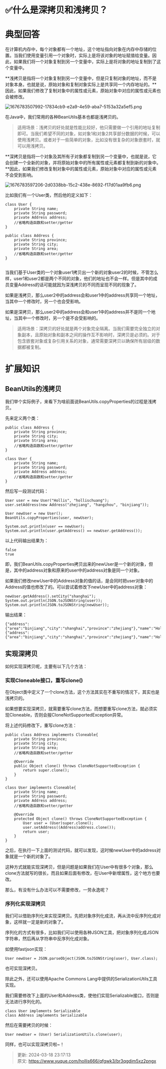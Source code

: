 # ✅什么是深拷贝和浅拷贝？

# 典型回答


在计算机内存中，每个对象都有一个地址，这个地址指向对象在内存中存储的位置。当我们使用变量引用一个对象时，实际上是将该对象的地址赋值给变量。因此，如果我们将一个对象复制到另一个变量中，实际上是将对象的地址复制到了这个变量中。



**浅拷贝是指将一个对象复制到另一个变量中，但是只复制对象的地址，而不是对象本身。也就是说，原始对象和复制对象实际上是共享同一个内存地址的。**因此，如果我们修改了复制对象中的属性或元素，原始对象中对应的属性或元素也会被修改。



![1676783507992-17834cb9-e2a9-4e59-aba7-5153a32a5ef5.png](./img/UGGg--W4OQGbRypJ/1676783507992-17834cb9-e2a9-4e59-aba7-5153a32a5ef5-029738.png)



在Java中，我们常用的各种BeanUtils基本也都是浅拷贝的。



> 适用场景：浅拷贝的好处就是性能比较好，他只需要做一个引用的地址复制即可。当我们希望不同的对象，如对象1和对象2共享部分数据的时候，可以使用浅拷贝。或者对于一些简单的对象，比如没有很复杂的对象嵌套时，就可以用浅拷贝。
>



**深拷贝是指将一个对象及其所有子对象都复制到另一个变量中，也就是说，它会创建一个全新的对象，并将原始对象中的所有属性或元素都复制到新的对象中。**因此，如果我们修改复制对象中的属性或元素，原始对象中对应的属性或元素不会受到影响。



![1676783597206-2d0338bb-15c2-438e-8692-f17d01aa9fb6.png](./img/UGGg--W4OQGbRypJ/1676783597206-2d0338bb-15c2-438e-8692-f17d01aa9fb6-273632.png)



比如我们有一个User类，然后他的定义如下：



```plain
class User {
    private String name;
    private String password;
    private Address address;
    //省略构造函数和setter/getter
}

public class Address {
    private String province;
    private String city;
    private String area;
    //省略构造函数和setter/getter
}


```



当我们基于User类的一个对象user1拷贝出一个新的对象user2的时候，不管怎么样，user1和user2都是两个不同的对象，他们的地址也不会一样。但是其中的成员变量Address的话可能就因为深浅拷贝的不同而呈现不同的现象了。



如果是浅拷贝，那么user2中的address会和user1中的address共享同一个地址，当其中一个修改时，另一个也会受影响。



如果是深拷贝，那么user2中的address会和user1中的address并不是同一个地址，当其中一个修改时，另一个是不会受影响的。



> 适用场景：深拷贝的好处就是两个对象完全隔离。当我们需要完全独立的对象副本，且原始对象和副本之间的操作互不影响时，深拷贝是必须的。对于包含嵌套对象或复杂引用关系的对象，通常需要深拷贝以确保所有层级的数据都被复制。
>

# 扩展知识


## BeanUtils的浅拷贝


我们举个实际例子，来看下为啥前面说BeanUtils.copyProperties的过程是浅拷贝。



先来定义两个类：



```plain
public class Address {
    private String province;
    private String city;
    private String area;
    //省略构造函数和setter/getter
}

class User {
    private String name;
    private String password;
    private Address address;
    //省略构造函数和setter/getter
}
```



然后写一段测试代码：



```plain
User user = new User("Hollis", "hollischuang");
user.setAddress(new Address("zhejiang", "hangzhou", "binjiang"));

User newUser = new User();
BeanUtils.copyProperties(user, newUser);

System.out.println(user == newUser);
System.out.println(user.getAddress() == newUser.getAddress());
```



以上代码输出结果为：



```plain
false
true
```



即，我们BeanUtils.copyProperties拷贝出来的newUser是一个新的对象，但是，其中的address对象和原来的user中的address对象是同一个对象。



如果我们修改newUser中的Address对象的值的话，是会同时把user对象中的Address的值也修改了的。可以尝试着修改下newUser中的address对象：



```plain
newUser.getAddress().setCity("shanghai");
System.out.println(JSON.toJSONString(user));
System.out.println(JSON.toJSONString(newUser));
```



输出结果：



```plain
{"address":{"area":"binjiang","city":"shanghai","province":"zhejiang"},"name":"Hollis","password":"hollischuang"}
{"address":{"area":"binjiang","city":"shanghai","province":"zhejiang"},"name":"Hollis","password":"hollischuang"}
```

## 
## 实现深拷贝


如何实现深拷贝呢，主要有以下几个方法：



### 实现Cloneable接口，重写clone()


在Object类中定义了一个clone方法，这个方法其实在不重写的情况下，其实也是浅拷贝的。

如果想要实现深拷贝，就需要重写clone方法，而想要重写clone方法，就必须实现Cloneable，否则会报CloneNotSupportedException异常。



将上述代码修改下，重写clone方法：



```plain
public class Address implements Cloneable{
    private String province;
    private String city;
    private String area;
    //省略构造函数和setter/getter

    @Override
    public Object clone() throws CloneNotSupportedException {
        return super.clone();
    }
}

class User implements Cloneable{
    private String name;
    private String password;
    private Address address;
    //省略构造函数和setter/getter

    @Override
    protected Object clone() throws CloneNotSupportedException {
        User user = (User)super.clone();
        user.setAddress((Address)address.clone());
        return user;
    }
}
```



之后，在执行一下上面的测试代码，就可以发现，这时候newUser中的address对象就是一个新的对象了。



这种方式就能实现深拷贝，但是问题是如果我们在User中有很多个对象，那么clone方法就写的很长，而且如果后面有修改，在User中新增属性，这个地方也要改。



那么，有没有什么办法可以不需要修改，一劳永逸呢？



### 序列化实现深拷贝


我们可以借助序列化来实现深拷贝。先把对象序列化成流，再从流中反序列化成对象，这样就一定是新的对象了。

序列化的方式有很多，比如我们可以使用各种JSON工具，把对象序列化成JSON字符串，然后再从字符串中反序列化成对象。



如使用fastjson实现：



```plain
User newUser = JSON.parseObject(JSON.toJSONString(user), User.class);
```



也可实现深拷贝。



除此之外，还可以使用Apache Commons Lang中提供的SerializationUtils工具实现。



我们需要修改下上面的User和Address类，使他们实现Serializable接口，否则是无法进行序列化的。



```plain
class User implements Serializable
class Address implements Serializable
```



然后在需要拷贝的时候：

```plain
User newUser = (User) SerializationUtils.clone(user);
```



同样，也可以实现深拷贝啦~！



> 更新: 2024-03-18 23:17:13  
> 原文: <https://www.yuque.com/hollis666/qfgwk3/br3qgdim5xz2pngx>